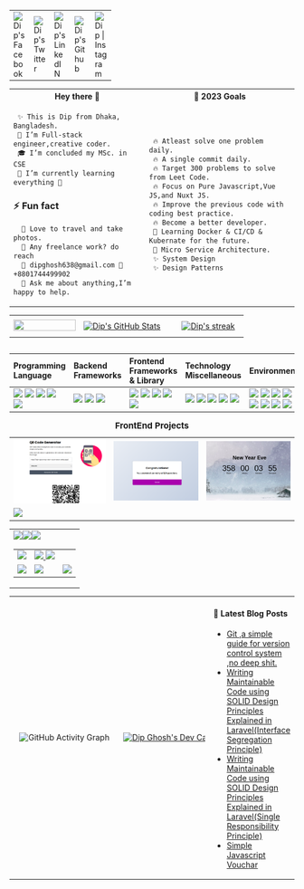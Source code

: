 
<table>
<tr>
    <td valign="center">
        <a href="https://www.facebook.com/ghoshdip638/">
             <img align="left" alt="Dip's Facebook" width="22px" src="https://www.facebook.com/images/fb_icon_325x325.png" />
        </a>
    </td>
    <td valign="center">
    <a href="https://twitter.com/dipghosh638">
  <img align="left" alt="Dip's Twitter" width="22px" src="https://raw.githubusercontent.com/peterthehan/peterthehan/master/assets/twitter.svg" />
</a>
</td>
    <td valign="center">
<a href="https://www.linkedin.com/in/dip-ghosh/">
  <img align="left" alt="Dip's LinkedIN" width="22px" src="https://raw.githubusercontent.com/peterthehan/peterthehan/master/assets/linkedin.svg" />
</a>
</td>
    <td valign="center">
<a href="https://github.com/Dip-Ghosh/">
  <img align="left" alt="Dip's Github" width="22px" src="https://raw.githubusercontent.com/peterthehan/peterthehan/master/assets/github.svg" />
</a>
</td>
    <td valign="center">
<a href="https://www.instagram.com/adiorbachin/">
  <img align="left" alt="Dip | Instagram" width="22px" src="https://cdn.jsdelivr.net/npm/simple-icons@v3/icons/instagram.svg" />
</a>
</td>
</tr>
</table>

<table width="100%">
<tr>
   <th> Hey there 👋</th>   
   <th> 🎯 2023 Goals</th>   
</tr> 

<tr>
   <td style="white-space:nowrap;" width="20%">

     ✨ This is Dip from Dhaka, Bangladesh.
     🌱 I’m Full-stack engineer,creative coder.
     🎓 I’m concluded my MSc. in CSE
     🌱 I’m currently learning everything 🤣
   ### ⚡ Fun fact 
      🌱 Love to travel and take photos. 
      💼 Any freelance work? do reach
      💬 dipghosh638@gmail.com 🎯 +8801744499902
      💬 Ask me about anything,I’m happy to help.

   </td>

   <td style="white-space:nowrap;" width="30%;">

     🔥 Atleast solve one problem daily. 
     🔥 A single commit daily.
     🔥 Target 300 problems to solve from Leet Code.
     🔥 Focus on Pure Javascript,Vue JS,and Nuxt JS.
     🔥 Improve the previous code with coding best practice.
     🔥 Become a better developer.
     🌱 Learning Docker & CI/CD & Kubernate for the future.
     🌱 Micro Service Architecture.
     ✨ System Design
     ✨ Design Patterns
   </td>

</tr>
</table>


<table>
  <tr>
      <td valign="center"  width="30%" style="white-space:nowrap;">
        <a href="https://github.com/Dip-Ghosh">
             <img height="100%" width="100%" src="https://github-readme-stats.vercel.app/api/top-langs/?username=Dip-Ghosh&show_icons=true&line_height=27&hide=html,css&title_color=ffffff&text_color=c9cacc&icon_color=4AB197&bg_color=1A2B34" />
        </a>
        </td>
      <td valign="center" width="40%" style="white-space:nowrap;">
        <a href="https://github.com/Dip-Ghosh">
          <img height="100%" width="100%" style="align-content: flex-start;display:block"  src="https://github-readme-stats.vercel.app/api?username=Dip-Ghosh&show_icons=true&line_height=27&count_private=true&title_color=ffffff&text_color=c9cacc&icon_color=4AB097&bg_color=1A2B34" alt="Dip's GitHub Stats" />
    </a>
      </td>
      <td  valign="center" width="30%" style="white-space: nowrap; ">
    <a href="http://github-readme-streak-stats.herokuapp.com/demo/?user=Dip-Ghosh&theme=solarized-dark&hide_border=true&date_format=M+j%5B%2C+Y%5D&properties=background">
           <img valign="center" width="100%" style="margin:0.5rem;display:block" alt="Dip's streak" src="https://github-readme-streak-stats.herokuapp.com/?user=Dip-Ghosh&theme=solarized-dark&hide_border=true"/>
     </a>
</td>

</tr>
</table>

<table>
<tr>

   | Programming Language | Backend Frameworks                                                                                                                                                                                                                                                                                                                      | Frontend Frameworks & Library                                                                                                                                                                                                                                                                                                                                                                                                           | Technology Miscellaneous                                                                                                                                                                                                                                                                                                                | Environment |
   |:----------------------------------------------------------------------------------------------------------------------------------------------------------------------------------------------------------------------------------------------------------------------------------------------------------------------------------------|:----------------------------------------------------------------------------------------------------------------------------------------------------------------------------------------------------------------------------------------------------------------------------------------------------------------------------------------------------------------------------------------------------------------------------------------|:----------------------------------------------------------------------------------------------------------------------------------------------------------------------------------------------------------------------------------------------------------------------------------------------------------------------------------------| :----- | :---------- |
   | ![](https://img.shields.io/badge/C-informational?style=flat&logo=c&logoColor=white&color=cbdbf6) ![](https://img.shields.io/badge/C++-informational?style=flat&logo=c++&logoColor=white&color=004488) ![](https://img.shields.io/badge/PHP-informational?style=flat&logo=PHP&logoColor=white&color=7a86b8) ![](https://img.shields.io/badge/JavaScript-informational?style=flat&logo=JavaScript&logoColor=white&color=fcdc00) ![](https://img.shields.io/badge/MYSQL-informational?style=flat&logo=MYSQL&logoColor=white&color=00536f) | ![](https://img.shields.io/badge/Laravel-informational?style=flat&logo=angular&logoColor=white&color=dd1e11) ![](https://img.shields.io/badge/Lumen-informational?style=flat&logo=angular&logoColor=white&color=db4c3f) ![](https://img.shields.io/badge/CodeIgniter-informational?style=flat&logo=gatsby&logoColor=white&color=eb9e98)| ![](https://img.shields.io/badge/Vanilla-JavaScript?style=flat&logo=JavaScript&logoColor=white&color=fcdc00) ![](https://img.shields.io/badge/VueJs-informational?style=flat&logo=JavaScript&logoColor=white&color=42b883) ![](https://img.shields.io/badge/jQuery-informational?style=flat&logo=jQuery&logoColor=white&color=4A7) ![](https://img.shields.io/badge/React-informational?style=flat&logo=React&logoColor=white&color=61dafb) ![](https://img.shields.io/badge/Redux-informational?style=flat&logo=Redux&logoColor=white&color=764abc)|![](https://img.shields.io/badge/HTML5-informational?style=flat&logo=HTML5&logoColor=white&color=eb732f) ![](https://img.shields.io/badge/CSS3-informational?style=flat&logo=CSS3&logoColor=white&color=248dc7) ![](https://img.shields.io/badge/Bootstrap4-informational?style=flat&logo=bootstrap&logoColor=white&color=7952b3) ![](https://img.shields.io/badge/Git-informational?style=flat&logo=git&logoColor=white&color=efefe7) ![](https://img.shields.io/badge/Jira-informational?style=flat&logo=Jira-Software&logoColor=white&color=0052cc)| ![](https://img.shields.io/badge/Postman-informational?style=flat&logo=Postman&logoColor=white&color=ff6c37) ![](https://img.shields.io/badge/Linux-informational?style=flat&logo=Linux&logoColor=white&color=4AB197) ![](https://img.shields.io/badge/Vagrant-informational?style=flat&logo=Vagrant&logoColor=white&color=4AB197) ![](https://img.shields.io/badge/Homestead-informational?style=flat&logo=Clubhouse&logoColor=white&color=111f2c) ![](https://img.shields.io/badge/Valet-informational?style=flat&logo=Valet&logoColor=white&color=fcdc00) ![](https://img.shields.io/badge/latex-informational?style=flat&logo=latex&logoColor=white&color=efede6) ![](https://img.shields.io/badge/Embold-informational?style=flat&logo=SonarQube&logoColor=white&color=edf2fa) ![](https://img.shields.io/badge/SonarCloud-informational?style=flat&logo=SonarCloud&logoColor=white&color=39057b)|
</tr>
</table>

<table width="100%" cellspacing="0" style="border-collapse: collapse;border-spacing: 0;">
<caption> <span style="font-weight: bold; font-size:15px ">FrontEnd Projects</span></caption>
 <tr>
<td> <a href="https://dip-qr-code-scanner.netlify.app/"><img src="./img/qr-code.png"></a></td>
<td> <a href="https://dip-quiz-app.netlify.app/"><img src="./img/quiz.png"></a></td>
<td> <a href="https://dip-upcoming-year-count-down.netlify.app/"><img src="./img/countdown-time.png"></a></td>
</tr>
<tr>
<td> <a href="https://crud-vue-lumen.netlify.app/"><img src="./img/vue-js-crud.png.png"></a></td>
</tr>   
</table>


<table cellspacing="0" style="border-collapse: collapse;border-spacing: 0;">
    <tr>
      <td>
          <table>
               <tr>
                   <a href="https://github.com/Dip-Ghosh/Solid-Design-Principle"><img width="150px" src="https://github-readme-stats.vercel.app/api/pin/?username=Dip-Ghosh&repo=Solid-Design-Principle&title_color=ffffff&text_color=c9cacc&icon_color=4AB197&bg_color=1A2B34" /></a>
                   <a href="https://github.com/Dip-Ghosh/Design-Pattern"><img width="150px"  src="https://github-readme-stats.vercel.app/api/pin/?username=Dip-Ghosh&repo=Design-Pattern&title_color=ffffff&text_color=c9cacc&icon_color=4AB197&bg_color=1A2B34" /></a>
                   <a href=" https://github.com/Dip-Ghosh/Job-portal"><img  width="150px" src="https://github-readme-stats.vercel.app/api/pin/?username=Dip-Ghosh&repo=Job-portal&title_color=ffffff&text_color=c9cacc&icon_color=4AB197&bg_color=1A2B34" /></a>
               </tr>
               <tr>
<td>
        <a href="https://github.com/Dip-Ghosh/add-to-cart">
          <img src="https://github-readme-stats.vercel.app/api/pin/?username=Dip-Ghosh&repo=add-to-cart&title_color=ffffff&text_color=c9cacc&icon_color=4AB197&bg_color=1A2B34" />
        </a>
</td>
<td>
        <a href="https://github.com/Dip-Ghosh/Social-media">
          <img src="https://github-readme-stats.vercel.app/api/pin/?username=Dip-Ghosh&repo=Social-media&title_color=ffffff&text_color=c9cacc&icon_color=4AB197&bg_color=1A2B34" />
        </a>
        <a href="https://github.com/Dip-Ghosh/problem-solving">
<img  src="https://github-readme-stats.vercel.app/api/pin/?username=Dip-Ghosh&repo=Problem-solving&title_color=ffffff&text_color=c9cacc&icon_color=4AB197&bg_color=1A2B34" />
</a>

</tr>
               <tr>
<td>
        <a href="https://github.com/Dip-Ghosh/Repository-Pattern-Project">
          <img src="https://github-readme-stats.vercel.app/api/pin/?username=Dip-Ghosh&repo=Repository-Pattern-Project&title_color=ffffff&text_color=c9cacc&icon_color=4AB197&bg_color=1A2B34" />
        </a>
</td>
<td>
        <a href="https://github.com/Dip-Ghosh/teams-clone-engine-io">
          <img src="https://github-readme-stats.vercel.app/api/pin/?username=Dip-Ghosh&repo=teams-clone-engine-io&title_color=ffffff&text_color=c9cacc&icon_color=4AB197&bg_color=1A2B34" />
        </a>
</td>
<td>
        <a href="https://github.com/Dip-Ghosh/Vue-practice-crud">
          <img src="https://github-readme-stats.vercel.app/api/pin/?username=Dip-Ghosh&repo=Vue-practice-crud&title_color=ffffff&text_color=c9cacc&icon_color=4AB197&bg_color=1A2B34" />
        </a>
</td>
               </tr>
         </table>
      </td>
    </tr>
 </table>

<table cellspacing="0">
<tr>
<td width="50%" height="50%" align="center" style="white-space: nowrap;">

![GitHub Activity Graph](https://github-readme-activity-graph.cyclic.app/graph?username=Dip-Ghosh&theme=react-dark&hide_border=true&area=true)
</td>
 <td valign="center" width="20%" style="white-space: nowrap; ">
<a href="https://app.daily.dev/AdiOrbachin"><img src="https://api.daily.dev/devcards/050e1fb195f740f896374e7e2ab1117d.png?r=mfg" width="400" alt="Dip Ghosh's Dev Card"/></a>
</td>
<td  width="30%">

#### 📝 Latest Blog Posts
- [Git ,a simple guide  for  version control system ,no deep shit.](https://wordpress.com/post/dipghosh.home.blog/44)
- [Writing Maintainable Code using SOLID Design Principles Explained in Laravel(Interface Segregation Principle)](https://wordpress.com/post/dipghosh.home.blog/86)
- [Writing Maintainable Code using SOLID Design Principles Explained in Laravel(Single Responsibility Principle)](https://wordpress.com/post/dipghosh.home.blog/66)
- [Simple Javascript Vouchar](https://wordpress.com/post/dipghosh.home.blog/37)

</td>
</tr>
</table>
